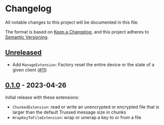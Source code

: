 <!--
Copyright (C) Nitrokey GmbH
SPDX-License-Identifier: CC0-1.0
-->

# Changelog
All notable changes to this project will be documented in this file.

The format is based on [Keep a Changelog](https://keepachangelog.com/en/1.0.0/),
and this project adheres to [Semantic Versioning](https://semver.org/spec/v2.0.0.html).

## [Unreleased][]

- Add `ManageExtension`: Factory reset the entire device or the state of a given client ([#11][])

[#11]: https://github.com/trussed-dev/trussed-staging/pull/11

[Unreleased]: https://github.com/Nitrokey/trussed-staging/compare/v0.1.0...HEAD

## [0.1.0][] - 2023-04-26

Initial release with these extensions:
- `ChunkedExtension`: read or write an unencrypted or encrypted file that is larger than the default Trussed message size in chunks
- `WrapKeyToFileExtension`: wrap or unwrap a key to or from a file

[0.1.0]: https://github.com/Nitrokey/trussed-staging/releases/tag/v0.1.0
